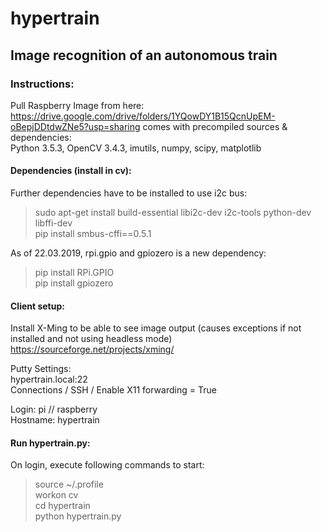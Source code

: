 # hypertrain
## Image recognition of an autonomous train

### Instructions:
Pull Raspberry Image from here: https://drive.google.com/drive/folders/1YQowDY1B15QcnUpEM-oBepjDDtdwZNe5?usp=sharing
comes with precompiled sources & dependencies:\
Python 3.5.3, OpenCV 3.4.3, imutils, numpy, scipy, matplotlib

#### Dependencies (install in cv):
Further dependencies have to be installed to use i2c bus:
> sudo apt-get install build-essential libi2c-dev i2c-tools python-dev libffi-dev\
> pip install smbus-cffi==0.5.1

As of 22.03.2019, rpi.gpio and gpiozero is a new dependency:
> pip install RPi.GPIO\
> pip install gpiozero

#### Client setup:
Install X-Ming to be able to see image output (causes exceptions if not installed and not using headless mode)\
https://sourceforge.net/projects/xming/

Putty Settings:\
hypertrain.local:22\
Connections / SSH / Enable X11 forwarding = True

Login: pi // raspberry\
Hostname: hypertrain

#### Run hypertrain.py:
On login, execute following commands to start:
> source ~/.profile\
> workon cv\
> cd hypertrain\
> python hypertrain.py
